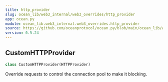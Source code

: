 ```yaml
---
title: http_provider
slug: ocean_lib/web3_internal/web3_overrides/http_provider
app: ocean.py
module: ocean_lib.web3_internal.web3_overrides.http_provider
source: https://github.com/oceanprotocol/ocean.py/blob/main/ocean_lib/web3_internal/web3_overrides/http_provider.py
version: 0.5.24
---
```

## CustomHTTPProvider

```python
class CustomHTTPProvider(HTTPProvider)
```

Override requests to control the connection pool to make it blocking.

